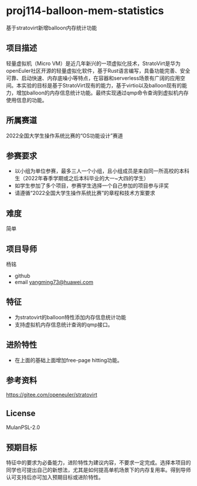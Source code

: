# proj114-balloon-mem-statistics
基于stratovirt新增balloon内存统计功能

## 项目描述

轻量虚拟机（Micro VM）是近几年新兴的一项虚拟化技术，StratoVirt是华为openEuler社区开源的轻量虚拟化软件，基于Rust语言编写，具备功能完善、安全可靠、启动快速、内存底噪小等特点，在容器和serverless场景有广阔的应用空间。本实验的目标是基于StratoVirt现有的能力，基于virtio以及balloon现有的能力，增加balloon的内存信息统计功能。最终实现通过qmp命令查询到虚拟机内存使用信息的功能。



## 所属赛道

2022全国大学生操作系统比赛的“OS功能设计”赛道

## 参赛要求

- 以小组为单位参赛，最多三人一个小组，且小组成员是来自同一所高校的本科生（2022年春季学期或之后本科毕业的大一~大四的学生）
- 如学生参加了多个项目，参赛学生选择一个自己参加的项目参与评奖
- 请遵循“2022全国大学生操作系统比赛”的章程和技术方案要求

## 难度

简单

## 项目导师

杨铭

* github
* email  yangming73@huawei.com



## 特征

- 为stratovirt的balloon特性添加内存信息统计功能
- 支持虚拟机内存信息统计查询的qmp接口。



## 进阶特性

- 在上面的基础上面增加free-page hitting功能。



## 参考资料

https://gitee.com/openeuler/stratovirt



## License

MulanPSL-2.0



## 预期目标

特征中的要求为必备能力，进阶特性为建议内容，不要求一定完成。选择本项目的同学也可提出自己的新想法，尤其是如何提高单机场景下的内存复用率。得到导师认可支持后亦可加入预期目标或进阶特性。
